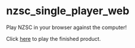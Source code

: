 # nzsc_single_player_web
Play NZSC in your browser against the computer!

Click [here](https://kylejlin.github.io/nzsc_single_player_web) to play the finished product.
